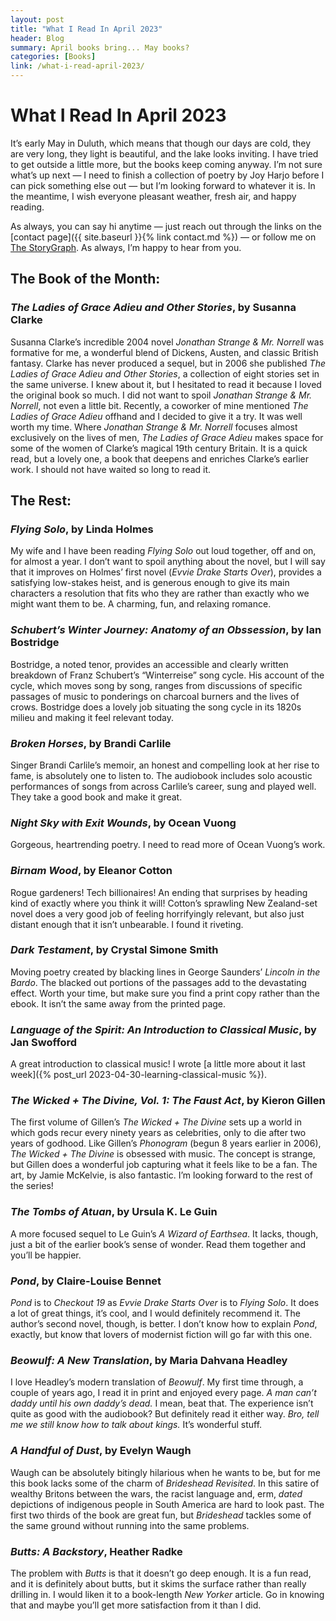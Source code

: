```yaml
---
layout: post
title: "What I Read In April 2023"
header: Blog
summary: April books bring... May books?
categories: [Books]
link: /what-i-read-april-2023/
---
```

# What I Read In April 2023
It’s early May in Duluth, which means that though our days are cold, they are very long, they light is beautiful, and the lake looks inviting. I have tried to get outside a little more, but the books keep coming anyway. I’m not sure what’s up next — I need to finish a collection of poetry by Joy Harjo before I can pick something else out — but I’m looking forward to whatever it is. In the meantime, I wish everyone pleasant weather, fresh air, and happy reading. 

As always, you can say hi anytime — just reach out through the links on the [contact page]({{ site.baseurl }}{% link contact.md %}) — or follow me on [The StoryGraph](https://app.thestorygraph.com/profile/wishfulwriting). As always, I’m happy to hear from you.

## The Book of the Month:
### *The Ladies of Grace Adieu and Other Stories*, by Susanna Clarke
Susanna Clarke’s incredible 2004 novel *Jonathan Strange & Mr. Norrell* was formative for me, a wonderful blend of Dickens, Austen, and classic British fantasy. Clarke has never produced a sequel, but in 2006 she published *The Ladies of Grace Adieu and Other Stories*, a collection of eight stories set in the same universe. I knew about it, but I hesitated to read it because I loved the original book so much. I did not want to spoil *Jonathan Strange & Mr. Norrell*, not even a little bit. Recently, a coworker of mine mentioned *The Ladies of Grace Adieu* offhand and I decided to give it a try. It was well worth my time. Where *Jonathan Strange & Mr. Norrell* focuses almost exclusively on the lives of men, *The Ladies of Grace Adieu* makes space for some of the women of Clarke’s magical 19th century Britain. It is a quick read, but a lovely one, a book that deepens and enriches Clarke’s earlier work. I should not have waited so long to read it.

## The Rest:
### *Flying Solo*, by Linda Holmes
My wife and I have been reading *Flying Solo* out loud together, off and on, for almost a year. I don’t want to spoil anything about the novel, but I will say that it improves on Holmes’ first novel (*Evvie Drake Starts Over*), provides a satisfying low-stakes heist, and is generous enough to give its main characters a resolution that fits who they are rather than exactly who we might want them to be. A charming, fun, and relaxing romance. 
### *Schubert’s Winter Journey: Anatomy of an Obssession*, by Ian Bostridge
Bostridge, a noted tenor, provides an accessible and clearly written breakdown of Franz Schubert’s “Winterreise” song cycle. His account of the cycle, which moves song by song, ranges from discussions of specific passages of music to ponderings on charcoal burners and the lives of crows. Bostridge does a lovely job situating the song cycle in its 1820s milieu and making it feel relevant today.
### *Broken Horses*, by Brandi Carlile
Singer Brandi Carlile’s memoir, an honest and compelling look at her rise to fame, is absolutely one to listen to. The audiobook includes solo acoustic performances of songs from across Carlile’s career, sung and played well. They take a good book and make it great. 
### *Night Sky with Exit Wounds*, by Ocean Vuong
Gorgeous, heartrending poetry. I need to read more of Ocean Vuong’s work.
### *Birnam Wood*, by Eleanor Cotton
Rogue gardeners! Tech billionaires! An ending that surprises by heading kind of exactly where you think it will! Cotton’s sprawling New Zealand-set novel does a very good job of feeling horrifyingly relevant, but also just distant enough that it isn’t unbearable. I found it riveting. 
### *Dark Testament*, by Crystal Simone Smith
Moving poetry created by blacking lines in George Saunders’ *Lincoln in the Bardo*. The blacked out portions of the passages add to the devastating effect. Worth your time, but make sure you find a print copy rather than the ebook. It isn’t the same away from the printed page.
### *Language of the Spirit: An Introduction to Classical Music*, by Jan Swofford
A great introduction to classical music! I wrote [a little more about it last week]({% post_url 2023-04-30-learning-classical-music %}).
### *The Wicked + The Divine, Vol. 1: The Faust Act*, by Kieron Gillen
The first volume of Gillen’s *The Wicked + The Divine* sets up a world in which gods recur every ninety years as celebrities, only to die after two years of godhood. Like Gillen’s *Phonogram* (begun 8 years earlier in 2006), *The Wicked + The Divine* is obsessed with music. The concept is strange, but Gillen does a wonderful job capturing what it feels like to be a fan. The art, by Jamie McKelvie, is also fantastic. I’m looking forward to the rest of the series!
### *The Tombs of Atuan*, by Ursula K. Le Guin
A more focused sequel to Le Guin’s *A Wizard of Earthsea*. It lacks, though, just a bit of the earlier book’s sense of wonder. Read them together and you’ll be happier. 
### *Pond*, by Claire-Louise Bennet
*Pond* is to *Checkout 19* as *Evvie Drake Starts Over* is to *Flying Solo*. It does a lot of great things, it’s cool, and I would definitely recommend it. The author’s second novel, though, is better. I don’t know how to explain *Pond*, exactly, but know that lovers of modernist fiction will go far with this one.
### *Beowulf: A New Translation*, by Maria Dahvana Headley
I love Headley’s modern translation of *Beowulf*. My first time through, a couple of years ago, I read it in print and enjoyed every page. *A man can’t daddy until his own daddy’s dead.* I mean, beat that. The experience isn’t quite as good with the audiobook? But definitely read it either way. *Bro, tell me we still know how to talk about kings.* It’s wonderful stuff. 
### *A Handful of Dust*, by Evelyn Waugh
Waugh can be absolutely bitingly hilarious when he wants to be, but for me this book lacks some of the charm of *Brideshead Revisited*. In this satire of wealthy Britons between the wars, the racist language and, erm, *dated* depictions of indigenous people in South America are hard to look past. The first two thirds of the book are great fun, but *Brideshead* tackles some of the same ground without running into the same problems. 
### *Butts: A Backstory*, Heather Radke
The problem with *Butts* is that it doesn’t go deep enough. It is a fun read, and it is definitely about butts, but it skims the surface rather than really drilling in. I would liken it to a book-length *New Yorker* article. Go in knowing that and maybe you’ll get more satisfaction from it than I did. 






